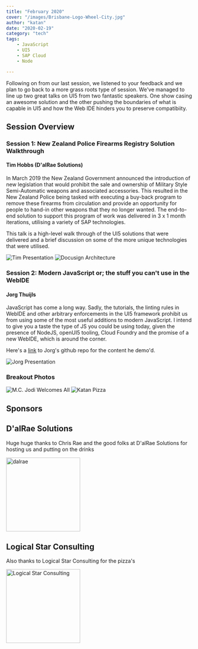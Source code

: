 ```yaml
---
title: "February 2020"
cover: "/images/Brisbane-Logo-Wheel-City.jpg"
author: "katan"
date: "2020-02-19"
category: "tech"
tags:
    - JavaScript
    - UI5
    - SAP Cloud
    - Node

---
```


Following on from our last session, we listened to your feedback and we plan to go back to a more grass roots type of session.  We've managed to line up two great talks on UI5 from two fantastic speakers.  One show casing an awesome solution and the other pushing the boundaries of what is capable in UI5 and how the Web IDE hinders you to preserve compatibiity.  

## Session Overview

### Session 1: New Zealand Police Firearms Registry Solution Walkthrough

#### Tim Hobbs (D'alRae Solutions)

In March 2019 the New Zealand Government announced the introduction of new legislation that would prohibit the sale and ownership of Military Style Semi-Automatic weapons and associated accessories. This resulted in the New Zealand Police being tasked with executing a buy-back program to remove these firearms from circulation and provide an opportunity for people to hand-in other weapons that they no longer wanted. The end-to-end solution to support this program of work was delivered in 3 x 1 month iterations, utilising a variety of SAP technologies.

This talk is a high-level walk through of the UI5 solutions that were delivered and a brief discussion on some of the more unique technologies that were utilised.

![Tim Presentation](/images/Tim_Presentation.jfif)
![Docusign Architecture](/images/Tim_Docusign_Architecture.jfif)

### Session 2: Modern JavaScript or; the stuff you can't use in the WebIDE

#### Jorg Thuijls

JavaScript has come a long way. Sadly, the tutorials, the linting rules in WebIDE and other arbitrary enforcements in the UI5 framework prohibit us from using some of the most useful additions to modern JavaScript. I intend to give you a taste the type of JS you could be using today, given the presence of NodeJS, openUI5 tooling, Cloud Foundry and the promise of a new WebIDE, which is around the corner.

Here's a [link](https://github.com/jorgt/sitbne19022020) to Jorg's github repo for the content he demo'd.

![Jorg Presentation](/images/Jorg_Presentation.jfif)

### Breakout Photos

![M.C. Jodi Welcomes All](/images/MC_Jodi.jfif)
![Katan Pizza](/images/Katan_Pizza.jfif)

## Sponsors

## D'alRae Solutions

Huge huge thanks to Chris Rae and the good folks at D'alRae Solutions for hosting us and putting on the drinks 

<img src="/images/sponsor logos/dalrae logo.png" alt="dalrae" width="200"/>


## Logical Star Consulting

Also thanks to Logical Star Consulting for the pizza's

<img src="/images/sponsor logos/Logical Star Consulting Logo.png" alt="Logical Star Consulting" width="200"/>
